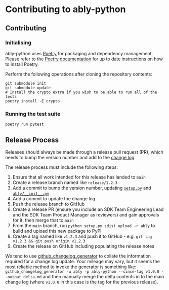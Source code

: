 # Contributing to ably-python

## Contributing

### Initialising

ably-python uses [Poetry](https://python-poetry.org/) for packaging and dependency management. Please refer to the [Poetry documentation](https://python-poetry.org/docs/#installation) for up to date instructions on how to install Poetry.

Perform the following operations after cloning the repository contents:

```shell
git submodule init
git submodule update
# Install the crypto extra if you wish to be able to run all of the tests
poetry install -E crypto
```

### Running the test suite

```shell
poetry run pytest
```

## Release Process

Releases should always be made through a release pull request (PR), which needs to bump the version number and add to the [change log](CHANGELOG.md).

The release process must include the following steps:

1. Ensure that all work intended for this release has landed to `main`
2. Create a release branch named like `release/1.2.3`
3. Add a commit to bump the version number, updating [`setup.py`](./setup.py) and [`ably/__init__.py`](./ably/__init__.py)
4. Add a commit to update the change log
5. Push the release branch to GitHub
6. Create a release PR (ensure you include an SDK Team Engineering Lead and the SDK Team Product Manager as reviewers) and gain approvals for it, then merge that to `main`
7. From the `main` branch, run `python setup.py sdist upload -r ably` to build and upload this new package to PyPi
8. Create a tag named like `v1.2.3` and push it to GitHub - e.g. `git tag v1.2.3 && git push origin v1.2.3`
9. Create the release on GitHub including populating the release notes

We tend to use [github_changelog_generator](https://github.com/skywinder/Github-Changelog-Generator) to collate the information required for a change log update.
Your mileage may vary, but it seems the most reliable method to invoke the generator is something like:
`github_changelog_generator -u ably -p ably-python --since-tag v1.0.0 --output delta.md`
and then manually merge the delta contents in to the main change log (where `v1.0.0` in this case is the tag for the previous release).
